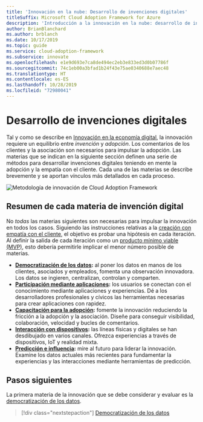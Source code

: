 ```yaml
---
title: 'Innovación en la nube: Desarrollo de invenciones digitales'
titleSuffix: Microsoft Cloud Adoption Framework for Azure
description: 'Introducción a la innovación en la nube: desarrollo de invenciones digitales'
author: BrianBlanchard
ms.author: brblanch
ms.date: 10/17/2019
ms.topic: guide
ms.service: cloud-adoption-framework
ms.subservice: innovate
ms.openlocfilehash: e1e9d693e7ca8de494ec2eb3e833ed3d0b07786f
ms.sourcegitcommit: 74c1eb00a3bfad1b24f43e75ae0340688e7aec48
ms.translationtype: HT
ms.contentlocale: es-ES
ms.lasthandoff: 10/28/2019
ms.locfileid: "72980041"
---
```

# <a name="developing-digital-inventions"></a>Desarrollo de invenciones digitales

Tal y como se describe en [Innovación en la economía digital](./index.md), la innovación requiere un equilibrio entre *invención* y *adopción*. Los comentarios de los clientes y la asociación son necesarios para impulsar la adopción. Las materias que se indican en la siguiente sección definen una serie de métodos para desarrollar invenciones digitales teniendo en mente la adopción y la empatía con el cliente. Cada una de las materias se describe brevemente y se aportan vínculos más detallados en cada proceso.

![Metodología de innovación de Cloud Adoption Framework](../../_images/innovate/innovate-methodology.png)

## <a name="summary-of-each-discipline-of-digital-invention"></a>Resumen de cada materia de invención digital

No *todas* las materias siguientes son necesarias para impulsar la innovación en todos los casos. Siguiendo las instrucciones relativas a la [creación con empatía con el cliente](./build.md), el objetivo es probar una hipótesis en cada iteración. Al definir la salida de cada iteración como un [producto mínimo viable (MVP)](https://docs.microsoft.com/azure/cloud-adoption-framework/govern/policy-compliance#minimum-viable-product-mvp-for-policy), esto debería permitirle implicar el menor número posible de materias.

- **[Democratización de los datos](./data.md):** al poner los datos en manos de los clientes, asociados y empleados, fomenta una observación innovadora. Los datos se ingieren, centralizan, controlan y comparten.
- **[Participación mediante aplicaciones](./apps.md):** los usuarios se conectan con el conocimiento mediante aplicaciones y experiencias. Dé a los desarrolladores profesionales y cívicos las herramientas necesarias para crear aplicaciones con rapidez.
- **[Capacitación para la adopción](./ci-cd.md):** fomente la innovación reduciendo la fricción a la adopción y la asociación. Diseñe para conseguir visibilidad, colaboración, velocidad y bucles de comentarios.
- **[Interacción con dispositivos](./devices.md):** las líneas físicas y digitales se han desdibujado en varios canales. Ofrezca experiencias a través de dispositivos, IoT y realidad mixta.
- **[Predicción e influencia](./predict.md):** mire al futuro para liderar la innovación. Examine los datos actuales más recientes para fundamentar la experiencias y las interacciones mediante herramientas de predicción.

## <a name="next-steps"></a>Pasos siguientes

La primera materia de la innovación que se debe considerar y evaluar es la [democratización de los datos](./data.md).

> [!div class="nextstepaction"]
> [Democratización de los datos](./data.md)
